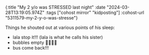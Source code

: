 {:title "My 2 y/o was STRESSED last night"
 :date "2024-03-28T13:19:05.974Z"
 :tags ["cohost mirror" "kidposting"]
 :cohost-url "5311579-my-2-y-o-was-stresse"}

Things he shouted out at various points of his sleep:

- lala stop it!!! (lala is what he calls his sister)
- bubbles empty 😤😩😤😩
- bus come back!!!
